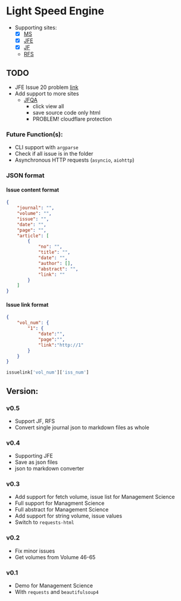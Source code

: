# Light Speed Engine

- Supporting sites:
  - [x] [MS](https://pubsonline.informs.org/journal/mnsc)
  - [x] [JFE](https://www.sciencedirect.com/journal/journal-of-financial-economics/issues)
  - [x] [JF](https://onlinelibrary.wiley.com/loi/15406261)
  - [RFS](https://academic.oup.com/rfs/issue)

## TODO

- JFE Issue 20 problem [link](https://www.sciencedirect.com/journal/journal-of-financial-economics/vol/20/suppl/C)
- Add support to more sites
  - [JFQA](https://www.cambridge.org/core/journals/journal-of-financial-and-quantitative-analysis/all-issues)
    - click view all
    - save source code only html
    - PROBLEM! cloudflare protection

### Future Function(s):

- CLI support with `argparse`
- Check if all issue is in the folder
- Asynchronous HTTP requests (`asyncio`, `aiohttp`)

### JSON format

#### Issue content format
```json
{
    "journal": "",
    "volume": "",
    "issue": "",
    "date": "",
    "page": "",
    "article": [
        {
            "no": "",
            "title": "",
            "date": "",
            "author": [],
            "abstract": "",
            "link": ""
        }
    ]
}
```

#### Issue link format
```json
{
    "vol_num": {
        "1": {
            "date":"",
            "page":"",
            "link":"http://1"
        }
    }
}
```

```python
issuelink['vol_num']['iss_num']
```


## Version:

### v0.5

- Support JF, RFS
- Convert single journal json to markdown files as whole

### v0.4

- Supporting JFE
- Save as json files
- json to markdown converter

### v0.3

- Add support for fetch volume, issue list for Management Science
- Full support for Managment Science
- Full abstract for Management Science
- Add support for string volume, issue values
- Switch to `requests-html`

### v0.2

- Fix minor issues
- Get volumes from Volume 46-65

### v0.1

- Demo for Management Science
- With `requests` and `beautifulsoup4`
